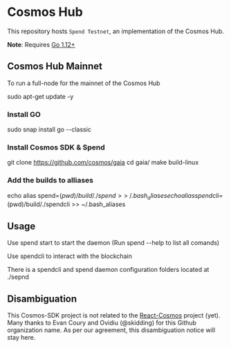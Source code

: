 # Cosmos Hub

This repository hosts `Spend Testnet`, an implementation of the Cosmos Hub.

**Note**: Requires [Go 1.12+](https://golang.org/dl/)

## Cosmos Hub Mainnet

To run a full-node for the mainnet of the Cosmos Hub

sudo apt-get update -y

### Install GO

sudo snap install go --classic

### Install Cosmos SDK & Spend
git clone https://github.com/cosmos/gaia
cd gaia/
make build-linux

### Add the builds to alliases
echo alias spend=$(pwd)/build/./spend >> ~/.bash_aliases
echo alias spendcli=$(pwd)/build/./spendcli >> ~/.bash_aliases

## Usage 

Use spend start to start the daemon (Run spend --help to list all comands)

Use spendcli to interact with the blockchain

There is a spendcli and spend daemon configuration folders located at ./sepnd 
## Disambiguation

This Cosmos-SDK project is not related to the [React-Cosmos](https://github.com/react-cosmos/react-cosmos) project (yet). Many thanks to Evan Coury and Ovidiu (@skidding) for this Github organization name. As per our agreement, this disambiguation notice will stay here.


